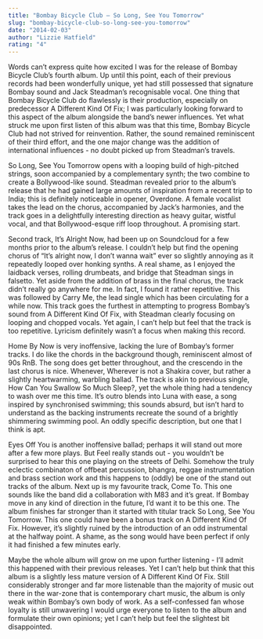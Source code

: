 ```yaml
---
title: "Bombay Bicycle Club – So Long, See You Tomorrow"
slug: "bombay-bicycle-club-so-long-see-you-tomorrow"
date: "2014-02-03"
author: "Lizzie Hatfield"
rating: "4"
---
```


Words can’t express quite how excited I was for the release of Bombay Bicycle Club’s fourth album. Up until this point, each of their previous records had been wonderfully unique, yet had still possessed that signature Bombay sound and Jack Steadman’s recognisable vocal. One thing that Bombay Bicycle Club do flawlessly is their production, especially on predecessor A Different Kind Of Fix; I was particularly looking forward to this aspect of the album alongside the band’s newer influences. Yet what struck me upon first listen of this album was that this time, Bombay Bicycle Club had not strived for reinvention. Rather, the sound remained reminiscent of their third effort, and the one major change was the addition of international influences - no doubt picked up from Steadman’s travels.

So Long, See You Tomorrow opens with a looping build of high-pitched strings, soon accompanied by a complementary synth; the two combine to create a Bollywood-like sound. Steadman revealed prior to the album’s release that he had gained large amounts of inspiration from a recent trip to India; this is definitely noticeable in opener, Overdone. A female vocalist takes the lead on the chorus, accompanied by Jack’s harmonies, and the track goes in a delightfully interesting direction as heavy guitar, wistful vocal, and that Bollywood-esque riff loop throughout. A promising start.

Second track, It’s Alright Now, had been up on Soundcloud for a few months prior to the album’s release. I couldn’t help but find the opening chorus of “It’s alright now, I don’t wanna wait” ever so slightly annoying as it repeatedly looped over honking synths. A real shame, as I enjoyed the laidback verses, rolling drumbeats, and bridge that Steadman sings in falsetto. Yet aside from the addition of brass in the final chorus, the track didn’t really go anywhere for me. In fact, I found it rather repetitive. This was followed by Carry Me, the lead single which has been circulating for a while now. This track goes the furthest in attempting to progress Bombay’s sound from A Different Kind Of Fix, with Steadman clearly focusing on looping and chopped vocals. Yet again, I can’t help but feel that the track is too repetitive. Lyricism definitely wasn’t a focus when making this record.

Home By Now is very inoffensive, lacking the lure of Bombay’s former tracks. I do like the chords in the background though, reminiscent almost of 90s RnB. The song does get better throughout, and the crescendo in the last chorus is nice. Whenever, Wherever is not a Shakira cover, but rather a slightly heartwarming, warbling ballad. The track is akin to previous single, How Can You Swallow So Much Sleep?, yet the whole thing had a tendency to wash over me this time. It’s outro blends into Luna with ease, a song inspired by synchronised swimming; this sounds absurd, but isn’t hard to understand as the backing instruments recreate the sound of a brightly shimmering swimming pool. An oddly specific description, but one that I think is apt.

Eyes Off You is another inoffensive ballad; perhaps it will stand out more after a few more plays. But Feel really stands out - you wouldn’t be surprised to hear this one playing on the streets of Delhi. Somehow the truly eclectic combinaton of offbeat percussion, bhangra, reggae instrumentation and brass section work and this happens to (oddly) be one of the stand out tracks of the album. Next up is my favourite track, Come To. This one sounds like the band did a collaboration with M83 and it’s great. If Bombay move in any kind of direction in the future, I’d want it to be this one. The album finishes far stronger than it started with titular track So Long, See You Tomorrow. This one could have been a bonus track on A Different Kind Of Fix. However, it’s slightly ruined by the introduction of an odd instrumental at the halfway point. A shame, as the song would have been perfect if only it had finished a few minutes early.

Maybe the whole album will grow on me upon further listening - I’ll admit this happened with their previous releases. Yet I can’t help but think that this album is a slightly less mature version of A Different Kind Of Fix. Still considerably stronger and far more listenable than the majority of music out there in the war-zone that is contemporary chart music, the album is only weak within Bombay’s own body of work. As a self-confessed fan whose loyalty is still unwavering I would urge everyone to listen to the album and formulate their own opinions; yet I can’t help but feel the slightest bit disappointed.
